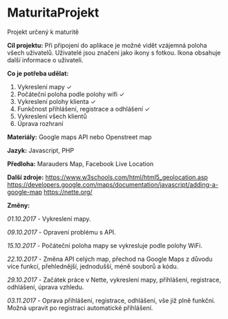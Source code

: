# MaturitaProjekt
Projekt určený k maturitě

<b>Cíl projektu:</b>
Při připojení do aplikace je možné vidět vzájemná poloha všech uživatelů.
Uživatelé jsou značeni jako ikony s fotkou. Ikona obsahuje další informace o uživateli.

<b>Co je potřeba udělat:</b>
1. Vykreslení mapy ✓
2. Počáteční poloha podle polohy wifi ✓
3. Vykreslení polohy klienta ✓
4. Funkčnost přihlášení, registrace a odhlášení ✓
5. Vykreslení všech klientů
6. Úprava rozhraní

<b>Materiály:</b>
Google maps API nebo Openstreet map

<b>Jazyk:</b>
Javascript, PHP

<b>Předloha:</b>
Marauders Map, Facebook Live Location

<b>Další zdroje:</b>
https://www.w3schools.com/html/html5_geolocation.asp
https://developers.google.com/maps/documentation/javascript/adding-a-google-map
https://nette.org/

<b>Změny:</b>


<i>01.10.2017</i> - Vykreslení mapy.

<i>09.10.2017</i> - Opravení problému s API.

<i>15.10.2017</i> - Počáteční poloha mapy se vykresluje podle polohy WiFi.

<i>22.10.2017</i> - Změna API celých map, přechod na Google Maps z důvodu více funkcí, přehlednější, jednodušší, méně souborů a kódu.

<i>29.10.2017</i> - Začátek práce v Nette, vykreslení mapy, přihlášení, registrace, odhlášení, úprava vzhledu.

<i>03.11.2017</i> - Oprava přihlášení, registrace, odhlášení, vše již plně funkční. Možná upravit po registraci automatické přihlášení.
